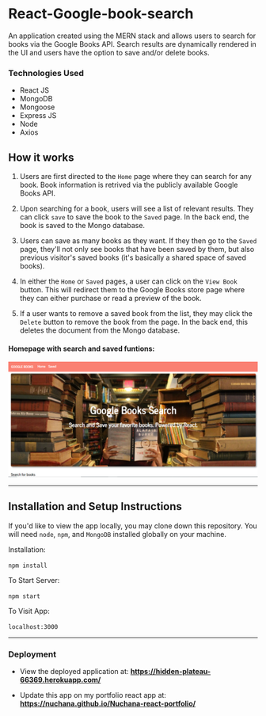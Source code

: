 # React-Google-book-search

An application created using the MERN stack and allows users to search for books via the Google Books API. Search results are dynamically rendered in the UI and users have the option to save and/or delete books.

### Technologies Used
 - React JS
 - MongoDB
 - Mongoose
 - Express JS
 - Node
 - Axios

## How it works

1. Users are first directed to the `Home` page where they can search for any book. Book information is retrived via the publicly available Google Books API.

2. Upon searching for a book, users will see a list of relevant results. They can click `save` to save the book to the `Saved` page. In the back end, the book is saved to the Mongo database.

3. Users can save as many books as they want. If they then go to the `Saved` page, they'll not only see books that have been saved by them, but also previous visitor's saved books (it's basically a shared space of saved books).

4. In either the `Home` or `Saved` pages, a user can click on the `View Book` button. This will redirect them to the Google Books store page where they can either purchase or read a preview of the book.

5. If a user wants to remove a saved book from the list, they may click the `Delete` button to remove the book from the page. In the back end, this deletes the document from the Mongo database.

#### Homepage with search and saved funtions:   

![Google Books Search](client/public/homepage.PNG)

---

## Installation and Setup Instructions


If you'd like to view the app locally, you may clone down this repository. You will need `node`, `npm`, and `MongoDB` installed globally on your machine.  

Installation:

`npm install`  

To Start Server:

`npm start`  

To Visit App:

`localhost:3000`  

---

### Deployment

* View the deployed application at: <b><a href="https://hidden-plateau-66369.herokuapp.com/" target="_blank">https://hidden-plateau-66369.herokuapp.com/</a></b>

* Update this app on my portfolio react app at: <b><a href="https://nuchana.github.io/Nuchana-react-portfolio/" target="_blank">https://nuchana.github.io/Nuchana-react-portfolio/</a></b>

